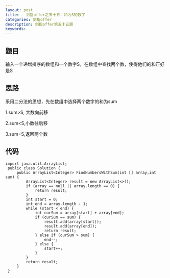 ```yaml
---
layout: post
title:   剑指offer之五十五：和为S的数字
categories: 剑指offer
description: 剑指offer第五十五题
keywords: 
---
```



## 题目

输入一个递增排序的数组和一个数字S，在数组中查找两个数，使得他们的和正好是S



## 思路

采用二分法的思想，先在数组中选择两个数字的和为sum

1.sum>S, 大数向前移

2.sum<S,小数往后移

3.sum=S,返回两个数




## 代码



	import java.util.ArrayList;
	 public class Solution {
	     public ArrayList<Integer> FindNumbersWithSum(int [] array,int sum) {
	         ArrayList<Integer> result = new ArrayList<>();
	         if (array == null || array.length == 0) {
	             return result;
	         }
	         int start = 0;
	         int end = array.length - 1;
	         while (start < end) {
	             int curSum = array[start] + array[end];
	             if (curSum == sum) {
	                 result.add(array[start]);
	                 result.add(array[end]);
	                 return result;
	             } else if (curSum > sum) {
	                 end--;
	             } else {
	                 start++;
	             }
	         }
	         return result;
	     }
	 }
